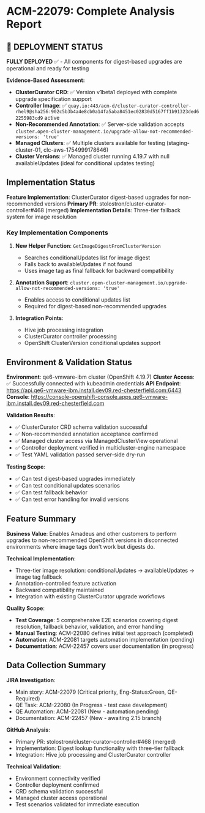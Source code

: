 # ACM-22079: Complete Analysis Report

## 🚨 DEPLOYMENT STATUS

**FULLY DEPLOYED** ✅ - All components for digest-based upgrades are operational and ready for testing

**Evidence-Based Assessment:**
- **ClusterCurator CRD**: ✅ Version v1beta1 deployed with complete upgrade specification support
- **Controller Image**: ✅ `quay.io:443/acm-d/cluster-curator-controller-rhel9@sha256:902c5b3b4a4e8cb0a14fa5aba8451ec02830d5167ff1b91323ded62255983cd9` active
- **Non-Recommended Annotation**: ✅ Server-side validation accepts `cluster.open-cluster-management.io/upgrade-allow-not-recommended-versions: 'true'`
- **Managed Clusters**: ✅ Multiple clusters available for testing (staging-cluster-01, clc-aws-1754999178646)
- **Cluster Versions**: ✅ Managed cluster running 4.19.7 with null availableUpdates (ideal for conditional updates testing)

## Implementation Status

**Feature Implementation**: ClusterCurator digest-based upgrades for non-recommended versions
**Primary PR**: stolostron/cluster-curator-controller#468 (merged)
**Implementation Details**: Three-tier fallback system for image resolution

### Key Implementation Components

1. **New Helper Function**: `GetImageDigestFromClusterVersion`
   - Searches conditionalUpdates list for image digest
   - Falls back to availableUpdates if not found
   - Uses image tag as final fallback for backward compatibility

2. **Annotation Support**: `cluster.open-cluster-management.io/upgrade-allow-not-recommended-versions: 'true'`
   - Enables access to conditional updates list
   - Required for digest-based non-recommended upgrades

3. **Integration Points**: 
   - Hive job processing integration
   - ClusterCurator controller processing
   - OpenShift ClusterVersion conditional updates support

## Environment & Validation Status

**Environment**: qe6-vmware-ibm cluster (OpenShift 4.19.7)
**Cluster Access**: ✅ Successfully connected with kubeadmin credentials
**API Endpoint**: https://api.qe6-vmware-ibm.install.dev09.red-chesterfield.com:6443
**Console**: https://console-openshift-console.apps.qe6-vmware-ibm.install.dev09.red-chesterfield.com

**Validation Results**:
- ✅ ClusterCurator CRD schema validation successful
- ✅ Non-recommended annotation acceptance confirmed
- ✅ Managed cluster access via ManagedClusterView operational
- ✅ Controller deployment verified in multicluster-engine namespace
- ✅ Test YAML validation passed server-side dry-run

**Testing Scope**:
- ✅ Can test digest-based upgrades immediately
- ✅ Can test conditional updates scenarios
- ✅ Can test fallback behavior
- ✅ Can test error handling for invalid versions

## Feature Summary

**Business Value**: Enables Amadeus and other customers to perform upgrades to non-recommended OpenShift versions in disconnected environments where image tags don't work but digests do.

**Technical Implementation**: 
- Three-tier image resolution: conditionalUpdates → availableUpdates → image tag fallback
- Annotation-controlled feature activation
- Backward compatibility maintained
- Integration with existing ClusterCurator upgrade workflows

**Quality Scope**:
- **Test Coverage**: 5 comprehensive E2E scenarios covering digest resolution, fallback behavior, validation, and error handling
- **Manual Testing**: ACM-22080 defines initial test approach (completed)
- **Automation**: ACM-22081 targets automation implementation (pending)
- **Documentation**: ACM-22457 covers user documentation (in progress)

## Data Collection Summary

**JIRA Investigation**:
- Main story: ACM-22079 (Critical priority, Eng-Status:Green, QE-Required)
- QE Task: ACM-22080 (In Progress - test case development)
- QE Automation: ACM-22081 (New - automation pending)
- Documentation: ACM-22457 (New - awaiting 2.15 branch)

**GitHub Analysis**:
- Primary PR: stolostron/cluster-curator-controller#468 (merged)
- Implementation: Digest lookup functionality with three-tier fallback
- Integration: Hive job processing and ClusterCurator controller

**Technical Validation**:
- Environment connectivity verified
- Controller deployment confirmed  
- CRD schema validation successful
- Managed cluster access operational
- Test scenarios validated for immediate execution